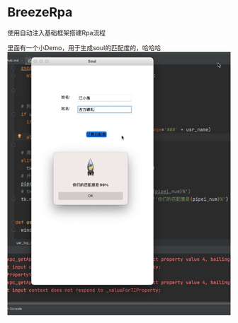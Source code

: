 # BreezeRpa
使用自动注入基础框架搭建Rpa流程

里面有一个小Demo，用于生成soul的匹配度的，哈哈哈
![](https://github.com/Sjj1024/BreezeRpa/blob/main/Picture/951636101615.jpg?raw=true)